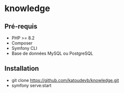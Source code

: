 # knowledge

## Pré-requis
- PHP >= 8.2
- Composer
- Symfony CLI
- Base de données MySQL ou PostgreSQL

## Installation
- git clone https://github.com/katoudevb/knowledge.git
- symfony serve:start
